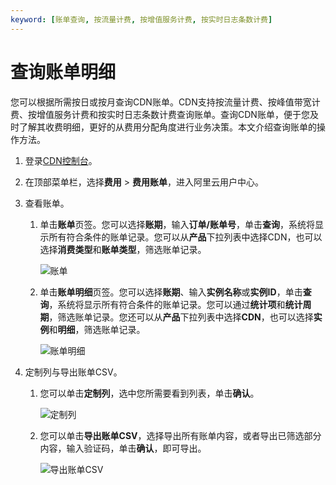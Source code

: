 ```yaml
---
keyword: [账单查询, 按流量计费, 按增值服务计费, 按实时日志条数计费]
---
```


# 查询账单明细

您可以根据所需按日或按月查询CDN账单。CDN支持按流量计费、按峰值带宽计费、按增值服务计费和按实时日志条数计费查询账单。查询CDN账单，便于您及时了解其收费明细，更好的从费用分配角度进行业务决策。本文介绍查询账单的操作方法。

1.  登录[CDN控制台](https://cdn.console.aliyun.com)。

2.  在顶部菜单栏，选择**费用** \> **费用账单**，进入阿里云用户中心。

3.  查看账单。

    1.  单击**账单**页签。您可以选择**账期**，输入**订单/账单号**，单击**查询**，系统将显示所有符合条件的账单记录。您可以从**产品**下拉列表中选择CDN，也可以选择**消费类型**和**账单类型**，筛选账单记录。

        ![账单](https://static-aliyun-doc.oss-accelerate.aliyuncs.com/assets/img/zh-CN/9539885161/p246535.png)

    2.  单击**账单明细**页签。您可以选择**账期**、输入**实例名称**或**实例ID**，单击**查询**，系统将显示所有符合条件的账单记录。您可以通过**统计项**和**统计周期**，筛选账单记录。您还可以从**产品**下拉列表中选择**CDN**，也可以选择**实例**和**明细**，筛选账单记录。

        ![账单明细](https://static-aliyun-doc.oss-accelerate.aliyuncs.com/assets/img/zh-CN/9539885161/p246537.png)

4.  定制列与导出账单CSV。

    1.  您可以单击**定制列**，选中您所需要看到列表，单击**确认**。

        ![定制列](https://static-aliyun-doc.oss-accelerate.aliyuncs.com/assets/img/zh-CN/9539885161/p246538.png)

    1.  您可以单击**导出账单CSV**，选择导出所有账单内容，或者导出已筛选部分内容，输入验证码，单击**确认**，即可导出。

        ![导出账单CSV](https://static-aliyun-doc.oss-accelerate.aliyuncs.com/assets/img/zh-CN/9539885161/p246539.png)


